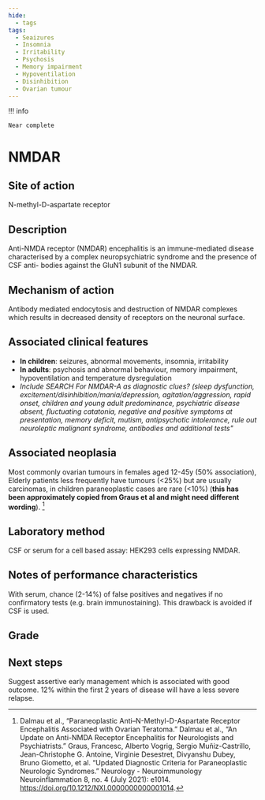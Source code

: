 ```yaml
---
hide:
  - tags
tags:
  - Seaizures
  - Insomnia
  - Irritability
  - Psychosis
  - Memory impairment
  - Hypoventilation
  - Disinhibition
  - Ovarian tumour
---
```


!!! info

    Near complete

# NMDAR

## Site of action
N-methyl-D-aspartate receptor

## Description
Anti-NMDA receptor (NMDAR) encephalitis is an immune-mediated disease characterised by a complex neuropsychiatric syndrome and the presence of CSF anti- bodies against the GluN1 subunit of the NMDAR.

## Mechanism of action
Antibody mediated endocytosis and destruction of NMDAR complexes which results in decreased density of receptors on the neuronal surface.

## Associated clinical features
 - **In children**: seizures, abnormal movements, insomnia, irritability
 - **In adults**: psychosis and abnormal behaviour, memory impairment, hypoventilation and temperature dysregulation
 - *Include SEARCH For NMDAR-A as diagnostic clues? (sleep dysfunction, excitement/disinhibition/mania/depression, agitation/aggression, rapid onset, children and young adult predominance, psychiatric disease absent, fluctuating catatonia, negative and positive symptoms at presentation, memory deficit, mutism, antipsychotic intolerance, rule out neuroleptic malignant syndrome, antibodies and additional tests"*

## Associated neoplasia
Most commonly ovarian tumours in females aged 12-45y (50% association), Elderly patients less frequently have tumours (<25%) but are usually carcinomas, in children paraneoplastic cases are rare (<10%) (**this has been approximately copied from Graus et al and might need different wording**). [^1]

## Laboratory method
CSF or serum for a cell based assay: HEK293 cells expressing NMDAR.

## Notes of performance characteristics
With serum, chance (2-14%) of false positives and negatives if no confirmatory tests (e.g. brain immunostaining). This drawback is avoided if CSF is used.

## Grade

## Next steps
Suggest assertive early management which is associated with good outcome. 12% within the first 2 years of disease will have a less severe relapse.

[^1]: Dalmau et al., “Paraneoplastic Anti–N-Methyl-D-Aspartate Receptor Encephalitis Associated with Ovarian Teratoma.”
Dalmau et al., “An Update on Anti-NMDA Receptor Encephalitis for Neurologists and Psychiatrists.”
Graus, Francesc, Alberto Vogrig, Sergio Muñiz-Castrillo, Jean-Christophe G. Antoine, Virginie Desestret, Divyanshu Dubey, Bruno Giometto, et al. “Updated Diagnostic Criteria for Paraneoplastic Neurologic Syndromes.” Neurology - Neuroimmunology Neuroinflammation 8, no. 4 (July 2021): e1014. https://doi.org/10.1212/NXI.0000000000001014.
